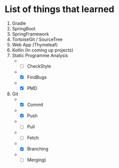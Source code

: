# List of things that learned

1. Gradle
2. SpringBoot
3. SpringFramework
4. TortoiseGit / SourceTree
5. Web App (Thymeleaf)
6. Kotlin (In coming up projects)
7. Static Programme Analysis
   * - [ ] CheckStyle
   * - [x] FindBugs
   * - [x] PMD
8. Git 
   * - [x] Commit
   * - [x] Push
   * - [ ] Pull
   * - [ ] Fetch
   * - [x] Branching
   * - [ ] Merging)
